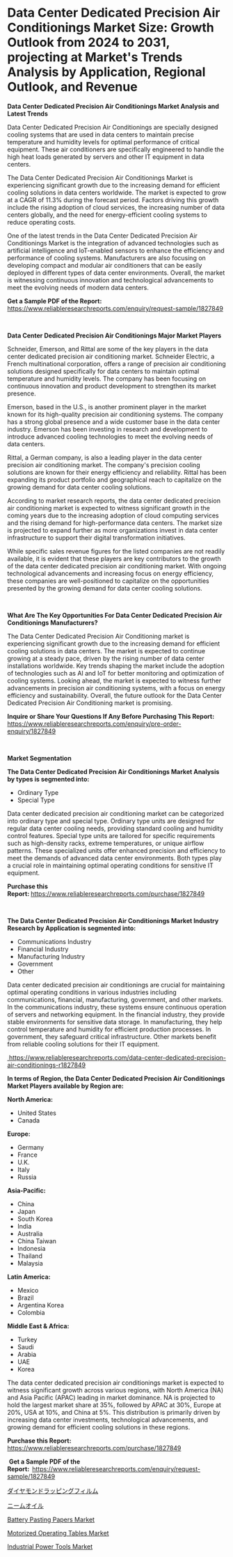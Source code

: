 <p><h1>Data Center Dedicated Precision Air Conditionings Market Size: Growth Outlook from 2024 to 2031, projecting at Market's Trends Analysis by Application, Regional Outlook, and Revenue</h1></p><p><strong>Data Center Dedicated Precision Air Conditionings Market Analysis and Latest Trends</strong></p>
<p><p>Data Center Dedicated Precision Air Conditionings are specially designed cooling systems that are used in data centers to maintain precise temperature and humidity levels for optimal performance of critical equipment. These air conditioners are specifically engineered to handle the high heat loads generated by servers and other IT equipment in data centers.</p><p>The Data Center Dedicated Precision Air Conditionings Market is experiencing significant growth due to the increasing demand for efficient cooling solutions in data centers worldwide. The market is expected to grow at a CAGR of 11.3% during the forecast period. Factors driving this growth include the rising adoption of cloud services, the increasing number of data centers globally, and the need for energy-efficient cooling systems to reduce operating costs.</p><p>One of the latest trends in the Data Center Dedicated Precision Air Conditionings Market is the integration of advanced technologies such as artificial intelligence and IoT-enabled sensors to enhance the efficiency and performance of cooling systems. Manufacturers are also focusing on developing compact and modular air conditioners that can be easily deployed in different types of data center environments. Overall, the market is witnessing continuous innovation and technological advancements to meet the evolving needs of modern data centers.</p></p>
<p><strong>Get a Sample PDF of the Report:&nbsp;</strong> <a href="https://www.reliableresearchreports.com/enquiry/request-sample/1827849">https://www.reliableresearchreports.com/enquiry/request-sample/1827849</a></p>
<p>&nbsp;</p>
<p><strong>Data Center Dedicated Precision Air Conditionings Major Market Players</strong></p>
<p><p>Schneider, Emerson, and Rittal are some of the key players in the data center dedicated precision air conditioning market. Schneider Electric, a French multinational corporation, offers a range of precision air conditioning solutions designed specifically for data centers to maintain optimal temperature and humidity levels. The company has been focusing on continuous innovation and product development to strengthen its market presence.</p><p>Emerson, based in the U.S., is another prominent player in the market known for its high-quality precision air conditioning systems. The company has a strong global presence and a wide customer base in the data center industry. Emerson has been investing in research and development to introduce advanced cooling technologies to meet the evolving needs of data centers.</p><p>Rittal, a German company, is also a leading player in the data center precision air conditioning market. The company's precision cooling solutions are known for their energy efficiency and reliability. Rittal has been expanding its product portfolio and geographical reach to capitalize on the growing demand for data center cooling solutions.</p><p>According to market research reports, the data center dedicated precision air conditioning market is expected to witness significant growth in the coming years due to the increasing adoption of cloud computing services and the rising demand for high-performance data centers. The market size is projected to expand further as more organizations invest in data center infrastructure to support their digital transformation initiatives.</p><p>While specific sales revenue figures for the listed companies are not readily available, it is evident that these players are key contributors to the growth of the data center dedicated precision air conditioning market. With ongoing technological advancements and increasing focus on energy efficiency, these companies are well-positioned to capitalize on the opportunities presented by the growing demand for data center cooling solutions.</p></p>
<p>&nbsp;</p>
<p><strong>What Are The Key Opportunities For Data Center Dedicated Precision Air Conditionings Manufacturers?</strong></p>
<p><p>The Data Center Dedicated Precision Air Conditioning market is experiencing significant growth due to the increasing demand for efficient cooling solutions in data centers. The market is expected to continue growing at a steady pace, driven by the rising number of data center installations worldwide. Key trends shaping the market include the adoption of technologies such as AI and IoT for better monitoring and optimization of cooling systems. Looking ahead, the market is expected to witness further advancements in precision air conditioning systems, with a focus on energy efficiency and sustainability. Overall, the future outlook for the Data Center Dedicated Precision Air Conditioning market is promising.</p></p>
<p><strong>Inquire or Share Your Questions If Any Before Purchasing This Report:</strong> <a href="https://www.reliableresearchreports.com/enquiry/pre-order-enquiry/1827849">https://www.reliableresearchreports.com/enquiry/pre-order-enquiry/1827849</a></p>
<p>&nbsp;</p>
<p><strong>Market Segmentation</strong></p>
<p><strong>The Data Center Dedicated Precision Air Conditionings Market Analysis by types is segmented into:</strong></p>
<p><ul><li>Ordinary Type</li><li>Special Type</li></ul></p>
<p><p>Data center dedicated precision air conditioning market can be categorized into ordinary type and special type. Ordinary type units are designed for regular data center cooling needs, providing standard cooling and humidity control features. Special type units are tailored for specific requirements such as high-density racks, extreme temperatures, or unique airflow patterns. These specialized units offer enhanced precision and efficiency to meet the demands of advanced data center environments. Both types play a crucial role in maintaining optimal operating conditions for sensitive IT equipment.</p></p>
<p><strong>Purchase this Report:&nbsp;</strong><a href="https://www.reliableresearchreports.com/purchase/1827849">https://www.reliableresearchreports.com/purchase/1827849</a></p>
<p>&nbsp;</p>
<p><strong>The Data Center Dedicated Precision Air Conditionings Market Industry Research by Application is segmented into:</strong></p>
<p><ul><li>Communications Industry</li><li>Financial Industry</li><li>Manufacturing Industry</li><li>Government</li><li>Other</li></ul></p>
<p><p>Data center dedicated precision air conditionings are crucial for maintaining optimal operating conditions in various industries including communications, financial, manufacturing, government, and other markets. In the communications industry, these systems ensure continuous operation of servers and networking equipment. In the financial industry, they provide stable environments for sensitive data storage. In manufacturing, they help control temperature and humidity for efficient production processes. In government, they safeguard critical infrastructure. Other markets benefit from reliable cooling solutions for their IT equipment.</p></p>
<p><a href="https://www.reliableresearchreports.com/data-center-dedicated-precision-air-conditionings-r1827849">&nbsp;https://www.reliableresearchreports.com/data-center-dedicated-precision-air-conditionings-r1827849</a></p>
<p><strong>In terms of Region, the Data Center Dedicated Precision Air Conditionings Market Players available by Region are:</strong></p>
<p>
    <p> <strong> North America: </strong>
        <ul>
            <li>United States</li>
            <li>Canada</li>
        </ul>
        </p> 
    <p> <strong> Europe: </strong>
        <ul>
            <li>Germany</li>
            <li>France</li>
            <li>U.K.</li>
            <li>Italy</li>
            <li>Russia</li>
        </ul>
        </p> 
    <p> <strong> Asia-Pacific: </strong>
        <ul>
            <li>China</li>
            <li>Japan</li>
            <li>South Korea</li>
            <li>India</li>
            <li>Australia</li>
            <li>China Taiwan</li>
            <li>Indonesia</li>
            <li>Thailand</li>
            <li>Malaysia</li>
        </ul>
        </p> 
    <p> <strong> Latin America: </strong>
        <ul>
            <li>Mexico</li>
            <li>Brazil</li>
            <li>Argentina Korea</li>
            <li>Colombia</li>
        </ul>
        </p> 
    <p> <strong> Middle East & Africa: </strong>
        <ul>
            <li>Turkey</li>
            <li>Saudi</li>
            <li>Arabia</li>
            <li>UAE</li>
            <li>Korea</li>
        </ul>
    </p>
    </p>
<p><p>The data center dedicated precision air conditionings market is expected to witness significant growth across various regions, with North America (NA) and Asia Pacific (APAC) leading in market dominance. NA is projected to hold the largest market share at 35%, followed by APAC at 30%, Europe at 20%, USA at 10%, and China at 5%. This distribution is primarily driven by increasing data center investments, technological advancements, and growing demand for efficient cooling solutions in these regions.</p></p>
<p><strong>Purchase this Report: </strong><a href="https://www.reliableresearchreports.com/purchase/1827849">https://www.reliableresearchreports.com/purchase/1827849</a></p>
<p>&nbsp;<strong>Get a Sample PDF of the Report:&nbsp;&nbsp;</strong><a href="https://www.reliableresearchreports.com/enquiry/request-sample/1827849">https://www.reliableresearchreports.com/enquiry/request-sample/1827849</a></p>
<p><strong></strong></p>
<p><p><a href="https://github.com/ycmtqqhvk3273/Market-Research-Report-List-1/blob/main/801166841926.md">ダイヤモンドラッピングフィルム</a></p><p><a href="https://github.com/mathieurico66/Market-Research-Report-List-1/blob/main/396709741927.md">ニームオイル</a></p><p><a href="https://www.linkedin.com/pulse/battery-pasting-papers-market-report-reveals-latest-trends-libse?trackingId=g6KKRERpUJAwI3A1uVX1FA%3D%3D">Battery Pasting Papers Market</a></p><p><a href="https://github.com/mabutironaldo/Market-Research-Report-List-4/blob/main/motorized-operating-tables-market.md">Motorized Operating Tables Market</a></p><p><a href="https://www.linkedin.com/pulse/industrial-power-tools-market-exploring-share-trends-future-xm7re?trackingId=XvJicb5%2BcMAUQ6A05N2W7A%3D%3D">Industrial Power Tools Market</a></p></p>